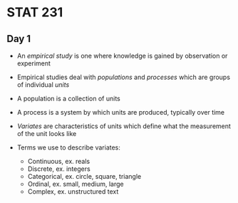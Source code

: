 # STAT 231

## Day 1

- An _empirical study_ is one where knowledge is gained by observation or experiment

- Empirical studies deal with _populations_ and _processes_ which are groups of individual _units_

- A population is a collection of units

- A process is a system by which units are produced, typically over time

- _Variates_ are characteristics of units which define what the measurement of the unit looks like

- Terms we use to describe variates:

  - Continuous, ex. reals
  - Discrete, ex. integers
  - Categorical, ex. circle, square, triangle
  - Ordinal, ex. small, medium, large
  - Complex, ex. unstructured text

  